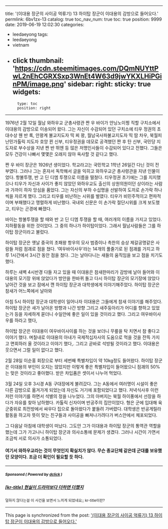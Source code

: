 
---
title: '(이대용 장군의 사이공 억류기) 13 하이탑 장군이 이대용의 감방으로 들어오다.'
permlink: 6bv1zx-13
catalog: true
toc_nav_num: true
toc: true
position: 9999
date: 2019-06-19 12:02:30
categories:
- leedaeyong
tags:
- leedaeyong
- vietnam
- click
thumbnail: 'https://cdn.steemitimages.com/DQmNUYttPwL2nEhCGRXSxp3WnEt4W63d9jwYKXLHiPGinPM/image.png'
sidebar:
    right:
        sticky: true
widgets:
    -
        type: toc
        position: right
---


1976년 2월 12일 월남 와하우교 군총사령관 짠 우 바이가 안닝노이찡 직할 구치소에서 이대용의 감방으로 이송되어 왔다. 그는 자신이 수감되어 있던 구치소에 티우 정권의 초대수상 웬 반 록, 안꽝계 불교지도자 띡 찌 꽝, 월남국사파불교지도자 띡 땀 차우, 북월피난민가톨릭 지도자 호앙 뀐 신부, 티우정권을 데모로 공격했던 짠 후 탄 신부, 국민당 지도자로 부수상을 지낸 짠 반 뛰엔 등 많은 저명인사들이 수감되어 있다고 전했다. 그들은 모두 건강이 나빠서 몇몇은 오래지 않아 옥사할 것 같다고 했다. 

짠 우 바이 장군은 1926년 생이었다. 학교라고는 국민학교 1학년 26일간 다닌 것이 전부였다. 그러나 그는 혼자서 독학해서 글을 익히고 와하우교군 총사령관을 지낸 인물이었다. 항불투쟁, 반 고 딘 디엠 투쟁으로 이름을 떨쳤다. 티우정권 초기에는 그를 지지했으나 티우가 자신과 사이가 좋지 않았던 와하우교도 출신의 상원의원이던 상이라는 사람과 가까이 하자 앙심을 품었다. 그는 자신의 부하 수십명을 선발하여 도끼로 손가락 하나씩을 자르게 했다. 그리고 티우를 비난하는 시위를 벌였다. 티우가 비민주적이고 편파적이며 부패했다고 맹렬하게 비난했다. 국내외 신문은 이 손가락 절단시위를 크게 보도했고, 티우는 곤경에 빠졌다. 

바이는 항불투쟁을 할 때와 반 고 딘 디엠 투쟁을 할 때, 여러개의 이름을 가지고 있었다. 지하활동을 위한 것이었다. 그 중의 하나가 하이탑이었다. 그래서 월남사람들은 그를 하이탑 장군이라고 불렀다. 

하이탑 장군은 옛날 중국의 초패왕 항우의 모사 범증이나 촉한의 승상 제갈공명같은 사람들 처럼 점괘로 점을 쳤다. ‘여우바이사우’라는 14개의 풀줄기로 된 점괘를 가지고 하루 1시간에서 3시간 동안 점을 쳤다. 그는 날아다니는 새들의 움직임을 보고 점을 치기도 했다. 

하루는 새벽 4시반경 다들 자고 있을 때 이대용은 참새한마리가 감방에 날아 들어와 이대용의 모기장 위에 앉았다가 방안을 한바퀴 돌고 다시 하이탑 장군의 모기장에 앉았다 날아간 것을 보고 잠에서 깬 하이탑 장군과 대학생에게 이야기해주었다. 하이탑 장군은 참새가 어느쪽에서 날아와 

아침 5시 하이탑 장군과 대학생이 일어나자 이대용은 그들에게 참새 이야기를 해주었다. 하이탑 장군은 새가 날아온 방향과 나간 방향 그리고 새주둥아리가 어디를 향하고 있었는가 등을 자세하게 묻더니 수일안에 좋은 일이 있을 것이라고 했다. 그리고 여우바이사우를 하라고 했다,

하이탑 장군은 이대용이 여우바이사이를 하는 것을 보더니 무릎을 탁 치면서 참 좋다고 이야기 했다. 며칠내로 이대용의 아내가 국제적십자사의 도움으로 먹을 것을 잔뜩 가지고 면회하러 올 것이라고 이야기 했다,. 그리고 곧바로 석방될 것이라고 했다. 이대용은 웃으면서 그럴 일이 없다고 했다. 

2월 28일 이순홍 회장으로 부터 세번째 특별차입이 약 10kg정도 들어왔다. 하이탑 장군은 이대용의 부인이 오지는 않았지만 이렇게 좋은 특별차입이 들어왔으니 점괘의 50%는 맞은 것이라고 좋아했다. 받은 차입품은 셋이서 나누어 먹었다. 

3월 24일 오후 3시경  A동 구대장에게 불려갔다. 그는 A동에서 여러명이 시설이 좋은 다른 감방으로 옮겨가게 되었는데 자신도 거기에 포함되었다고 했다. 저녁식사후 이런 저런 이야기를 하면서 석별의 정을 나누었다. 
그의 아버지는 북월 하이풍에서 선장을 하다가 자유를 찾아 남하했다. 카톨릭 신자이며 반공주의 집안이었다. 형은 군에 입대해 육군중위로 최전방에서 싸우다 집으로 돌아왔다가 붙들려 가버렸다. 대학생은 반공게릴라 활동을 하고자 뜻이 맞는 친구들과 사이공을 빠져나가려다가 버스안에서 체포되었다. 

그 다음날 아침에 대학생이 떠났다. 그도안 그가 이대용과 하이탑 장군의 통역관 역할을 했는데 그가 가고나니 하이탑 장군과 의사소통에 문제가 생겼다. 그러나 시간이 가면서 조금씩 서로 의사가 소통되었다. 

#### 여기서 와하우교라는 것이 무엇인지 확실치가 않다. 무슨 종교단체 같은데 군대를 보유했던 모양이다. 조금 더 확인이 필요할 듯 하다.

---

#####  <sub> **Sponsored ( Powered by [dclick](https://www.dclick.io) )** </sub>
##### [[kr-title] 현실이 드라마보다 더하면 더했지](https://api.dclick.io/v1/c?x=eyJhbGciOiJIUzI1NiIsInR5cCI6IkpXVCJ9.eyJjIjoid2lzZG9tYW5kanVzdGljZSIsInMiOiI2YnYxengtMTMiLCJhIjpbInQtMTkyMSJdLCJ1cmwiOiJodHRwczovL3N0ZWVtaXQuY29tL2tyL0BzaW5kb2phLzRndWRjOS1rci10aXRsZSIsImlhdCI6MTU2MTAyMjY1MiwiZXhwIjoxODc2MzgyNjUyfQ.dNZOBFOyHAnPIeH0qZ12PxBkYA5XTkRZ3q-csHteHWA)
<sup>덜하지 않다는걸 이 사건을 보면서 느끼게 되었네요;; kr-title이란?</sup>


- - -

This page is synchronized from the post: ['(이대용 장군의 사이공 억류기) 13 하이탑 장군이 이대용의 감방으로 들어오다.'](https://steemit.com/@wisdomandjustice/6bv1zx-13)
